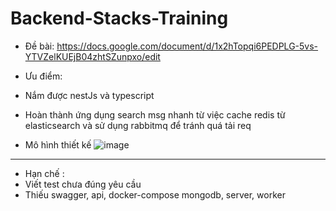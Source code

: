 # Backend-Stacks-Training
+ Đề bài: https://docs.google.com/document/d/1x2hTopqi6PEDPLG-5vs-YTVZelKUEjB04zhtSZunpxo/edit

+ Ưu điểm:

+ Nắm được nestJs và typescript
+ Hoàn thành ứng dụng search msg nhanh từ việc cache redis từ elasticsearch và sử dụng rabbitmq để tránh quá tải req
+ Mô hình thiết kế
![image](https://user-images.githubusercontent.com/94001149/225645378-d0ce715f-bafd-41cb-b2f8-ebea1c9ae2e7.png)

-------------------------------------------
+ Hạn chế : 
+ Viết test chưa đúng yêu cầu
+ Thiếu swagger, api, docker-compose mongodb, server, worker
